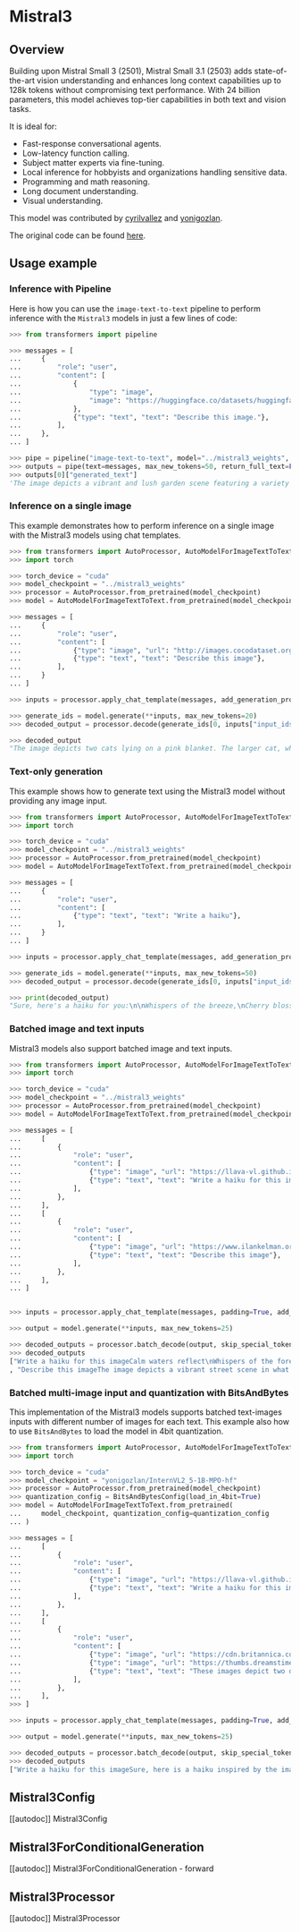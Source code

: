 <!--Copyright 2025 The HuggingFace Team. All rights reserved.

Licensed under the Apache License, Version 2.0 (the "License"); you may not use this file except in compliance with
the License. You may obtain a copy of the License at

http://www.apache.org/licenses/LICENSE-2.0

Unless required by applicable law or agreed to in writing, software distributed under the License is distributed on
an "AS IS" BASIS, WITHOUT WARRANTIES OR CONDITIONS OF ANY KIND, either express or implied. See the License for the
specific language governing permissions and limitations under the License.

⚠️ Note that this file is in Markdown but contain specific syntax for our doc-builder (similar to MDX) that may not be
rendered properly in your Markdown viewer.

-->

# Mistral3

## Overview

Building upon Mistral Small 3 (2501), Mistral Small 3.1 (2503) adds state-of-the-art vision understanding and enhances long context capabilities up to 128k tokens without compromising text performance. With 24 billion parameters, this model achieves top-tier capabilities in both text and vision tasks.

It is ideal for:
- Fast-response conversational agents.
- Low-latency function calling.
- Subject matter experts via fine-tuning.
- Local inference for hobbyists and organizations handling sensitive data.
- Programming and math reasoning.
- Long document understanding.
- Visual understanding.

This model was contributed by [cyrilvallez](https://huggingface.co/cyrilvallez) and [yonigozlan](https://huggingface.co/yonigozlan).

The original code can be found [here](https://github.com/mistralai/mistral-common).

## Usage example

### Inference with Pipeline

Here is how you can use the `image-text-to-text` pipeline to perform inference with the `Mistral3` models in just a few lines of code:
```python
>>> from transformers import pipeline

>>> messages = [
...     {
...         "role": "user",
...         "content": [
...             {
...                 "type": "image",
...                 "image": "https://huggingface.co/datasets/huggingface/documentation-images/resolve/main/bee.jpg",
...             },
...             {"type": "text", "text": "Describe this image."},
...         ],
...     },
... ]

>>> pipe = pipeline("image-text-to-text", model="../mistral3_weights", torch_dtype=torch.bfloat16)
>>> outputs = pipe(text=messages, max_new_tokens=50, return_full_text=False)
>>> outputs[0]["generated_text"]
'The image depicts a vibrant and lush garden scene featuring a variety of wildflowers and plants. The central focus is on a large, pinkish-purple flower, likely a Greater Celandine (Chelidonium majus), with a'
```
### Inference on a single image

This example demonstrates how to perform inference on a single image with the Mistral3 models using chat templates.

```python
>>> from transformers import AutoProcessor, AutoModelForImageTextToText
>>> import torch

>>> torch_device = "cuda"
>>> model_checkpoint = "../mistral3_weights"
>>> processor = AutoProcessor.from_pretrained(model_checkpoint)
>>> model = AutoModelForImageTextToText.from_pretrained(model_checkpoint, device_map=torch_device, torch_dtype=torch.bfloat16)

>>> messages = [
...     {
...         "role": "user",
...         "content": [
...             {"type": "image", "url": "http://images.cocodataset.org/val2017/000000039769.jpg"},
...             {"type": "text", "text": "Describe this image"},
...         ],
...     }
... ]

>>> inputs = processor.apply_chat_template(messages, add_generation_prompt=True, tokenize=True, return_dict=True, return_tensors="pt").to(model.device, dtype=torch.bfloat16)

>>> generate_ids = model.generate(**inputs, max_new_tokens=20)
>>> decoded_output = processor.decode(generate_ids[0, inputs["input_ids"].shape[1] :], skip_special_tokens=True)

>>> decoded_output
"The image depicts two cats lying on a pink blanket. The larger cat, which appears to be an"...
```

### Text-only generation
This example shows how to generate text using the Mistral3 model without providing any image input.


```python
>>> from transformers import AutoProcessor, AutoModelForImageTextToText
>>> import torch

>>> torch_device = "cuda"
>>> model_checkpoint = "../mistral3_weights"
>>> processor = AutoProcessor.from_pretrained(model_checkpoint)
>>> model = AutoModelForImageTextToText.from_pretrained(model_checkpoint, device_map=torch_device, torch_dtype=torch.bfloat16)

>>> messages = [
...     {
...         "role": "user",
...         "content": [
...             {"type": "text", "text": "Write a haiku"},
...         ],
...     }
... ]

>>> inputs = processor.apply_chat_template(messages, add_generation_prompt=True, tokenize=True, return_dict=True, return_tensors="pt").to(torch_device, dtype=torch.bfloat16)

>>> generate_ids = model.generate(**inputs, max_new_tokens=50)
>>> decoded_output = processor.decode(generate_ids[0, inputs["input_ids"].shape[1] :], skip_special_tokens=True)

>>> print(decoded_output)
"Sure, here's a haiku for you:\n\nWhispers of the breeze,\nCherry blossoms softly fall,\nSpring's gentle embrace."
```

### Batched image and text inputs
Mistral3 models also support batched image and text inputs.

```python
>>> from transformers import AutoProcessor, AutoModelForImageTextToText
>>> import torch

>>> torch_device = "cuda"
>>> model_checkpoint = "../mistral3_weights"
>>> processor = AutoProcessor.from_pretrained(model_checkpoint)
>>> model = AutoModelForImageTextToText.from_pretrained(model_checkpoint, device_map=torch_device, torch_dtype=torch.bfloat16)

>>> messages = [
...     [
...         {
...             "role": "user",
...             "content": [
...                 {"type": "image", "url": "https://llava-vl.github.io/static/images/view.jpg"},
...                 {"type": "text", "text": "Write a haiku for this image"},
...             ],
...         },
...     ],
...     [
...         {
...             "role": "user",
...             "content": [
...                 {"type": "image", "url": "https://www.ilankelman.org/stopsigns/australia.jpg"},
...                 {"type": "text", "text": "Describe this image"},
...             ],
...         },
...     ],
... ]


>>> inputs = processor.apply_chat_template(messages, padding=True, add_generation_prompt=True, tokenize=True, return_dict=True, return_tensors="pt").to(model.device, dtype=torch.bfloat16)

>>> output = model.generate(**inputs, max_new_tokens=25)

>>> decoded_outputs = processor.batch_decode(output, skip_special_tokens=True)
>>> decoded_outputs
["Write a haiku for this imageCalm waters reflect\nWhispers of the forest's breath\nPeace on wooden path"
, "Describe this imageThe image depicts a vibrant street scene in what appears to be a Chinatown district. The focal point is a traditional Chinese"]
```

### Batched multi-image input and quantization with BitsAndBytes
This implementation of the Mistral3 models supports batched text-images inputs with different number of images for each text.
This example also how to use `BitsAndBytes` to load the model in 4bit quantization.

```python
>>> from transformers import AutoProcessor, AutoModelForImageTextToText, BitsAndBytesConfig
>>> import torch

>>> torch_device = "cuda"
>>> model_checkpoint = "yonigozlan/InternVL2_5-1B-MPO-hf"
>>> processor = AutoProcessor.from_pretrained(model_checkpoint)
>>> quantization_config = BitsAndBytesConfig(load_in_4bit=True)
>>> model = AutoModelForImageTextToText.from_pretrained(
...     model_checkpoint, quantization_config=quantization_config
... )

>>> messages = [
...     [
...         {
...             "role": "user",
...             "content": [
...                 {"type": "image", "url": "https://llava-vl.github.io/static/images/view.jpg"},
...                 {"type": "text", "text": "Write a haiku for this image"},
...             ],
...         },
...     ],
...     [
...         {
...             "role": "user",
...             "content": [
...                 {"type": "image", "url": "https://cdn.britannica.com/61/93061-050-99147DCE/Statue-of-Liberty-Island-New-York-Bay.jpg"},
...                 {"type": "image", "url": "https://thumbs.dreamstime.com/b/golden-gate-bridge-san-francisco-purple-flowers-california-echium-candicans-36805947.jpg"},
...                 {"type": "text", "text": "These images depict two different landmarks. Can you identify them?"},
...             ],
...         },
...     ],
>>> ]

>>> inputs = processor.apply_chat_template(messages, padding=True, add_generation_prompt=True, tokenize=True, return_dict=True, return_tensors="pt").to(model.device, dtype=torch.bfloat16)

>>> output = model.generate(**inputs, max_new_tokens=25)

>>> decoded_outputs = processor.batch_decode(output, skip_special_tokens=True)
>>> decoded_outputs
["Write a haiku for this imageSure, here is a haiku inspired by the image:\n\nCalm lake's wooden path\nSilent forest stands guard\n", "These images depict two different landmarks. Can you identify them?Certainly! The images depict two iconic landmarks:\n\n1. The first image shows the Statue of Liberty in New York City."]
```


## Mistral3Config

[[autodoc]] Mistral3Config


## Mistral3ForConditionalGeneration

[[autodoc]] Mistral3ForConditionalGeneration
    - forward

## Mistral3Processor

[[autodoc]] Mistral3Processor
